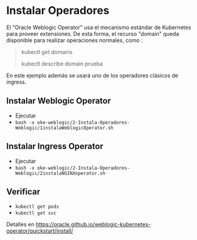 # Instalar Operadores

El "Oracle Weblogic Operator" usa el mecanismo estándar de Kubernetes para proveer extensiones.
De esta forma, el recurso "domain" queda disponible para realizar operaciones normales, como :

>
> kubectl get domains
>
> kubectl describe domain prueba
>

En este ejemplo además se usará uno de los operadores clásicos de ingress.


## Instalar Weblogic Operator
- Ejecutar
- `bash -x oke-weblogic/2-Instala-Operadores-Weblogic/1instalaWeblogicOperator.sh`

## Instalar Ingress Operator
- Ejecutar
- `bash -x oke-weblogic/2-Instala-Operadores-Weblogic/2instalaNGINXoperator.sh`

## Verificar
- `kubectl get pods`
- `kubectl get svc`



Detalles en https://oracle.github.io/weblogic-kubernetes-operator/quickstart/install/
